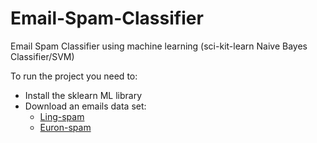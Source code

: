 # Email-Spam-Classifier
Email Spam Classifier using machine learning (sci-kit-learn Naive Bayes Classifier/SVM)

To run the project you need to: 
* Install the sklearn ML library
* Download an emails data set:
  * [Ling-spam](http://www.aueb.gr/users/ion/data/lingspam_public.tar.gz)
  * [Euron-spam](http://www.aueb.gr/users/ion/data/enron-spam/)
